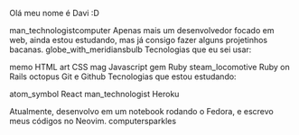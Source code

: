 Olá meu nome é Davi :D

man_technologistcomputer Apenas mais um desenvolvedor focado em web, ainda estou estudando, mas já consigo fazer alguns projetinhos bacanas. globe_with_meridiansbulb
Tecnologias que eu sei usar:

memo HTML
art CSS
mag Javascript
gem Ruby
steam_locomotive Ruby on Rails
octopus Git e Github
Tecnologias que estou estudando:

atom_symbol React
man_technologist Heroku

Atualmente, desenvolvo em um notebook rodando o Fedora, e escrevo meus códigos no Neovim. computersparkles
